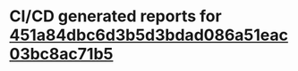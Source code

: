 # CI/CD generated reports for [451a84dbc6d3b5d3bdad086a51eac03bc8ac71b5](https://github.com/hydephp/develop/commit/451a84dbc6d3b5d3bdad086a51eac03bc8ac71b5)

